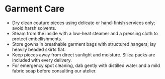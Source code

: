# Garment Care

- Dry clean couture pieces using delicate or hand-finish services only; avoid harsh solvents.
- Steam from the inside with a low-heat steamer and a pressing cloth to protect embellishments.
- Store gowns in breathable garment bags with structured hangers; lay heavily beaded skirts flat.
- Keep pieces away from direct sunlight and moisture. Silica packs are included with every delivery.
- For emergency spot cleaning, dab gently with distilled water and a mild fabric soap before consulting our atelier.
